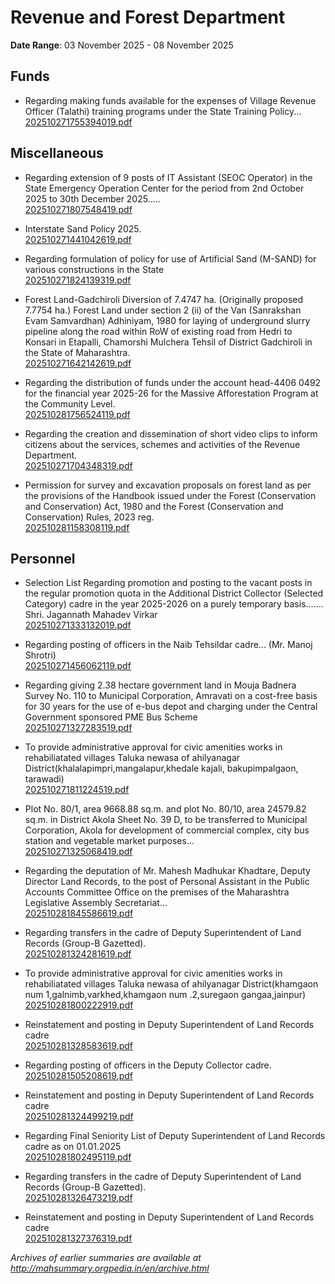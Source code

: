 # Revenue and Forest Department

**Date Range**: 03 November 2025 - 08 November 2025


## Funds
- Regarding making funds available for the expenses of Village Revenue Officer (Talathi) training programs under the State Training Policy...\
  [202510271755394019.pdf](https://gr.maharashtra.gov.in/Site/Upload/Government%20Resolutions/English/202510271755394019.pdf)

## Miscellaneous
- Regarding extension of 9 posts of IT Assistant (SEOC Operator) in the State Emergency Operation Center for the period from 2nd October 2025 to 30th December 2025.....\
  [202510271807548419.pdf](https://gr.maharashtra.gov.in/Site/Upload/Government%20Resolutions/English/202510271807548419.pdf)

- Interstate Sand Policy 2025.\
  [202510271441042619.pdf](https://gr.maharashtra.gov.in/Site/Upload/Government%20Resolutions/English/202510271441042619.pdf)

- Regarding formulation of policy for use of Artificial Sand (M-SAND) for various constructions in the State\
  [202510271824139319.pdf](https://gr.maharashtra.gov.in/Site/Upload/Government%20Resolutions/English/202510271824139319.pdf)

- Forest Land-Gadchiroli Diversion of 7.4747 ha. (Originally proposed 7.7754 ha.) Forest Land under section 2 (ii) of the Van (Sanrakshan Evam Samvardhan) Adhiniyam, 1980 for laying of underground slurry pipeline along the road within RoW of existing road from Hedri to Konsari in Etapalli, Chamorshi  Mulchera Tehsil of District Gadchiroli in the State of Maharashtra.\
  [202510271642142619.pdf](https://gr.maharashtra.gov.in/Site/Upload/Government%20Resolutions/English/202510271642142619.pdf)

- Regarding the distribution of funds under the account head-4406 0492 for the financial year 2025-26 for the Massive Afforestation Program at the Community Level.\
  [202510281756524119.pdf](https://gr.maharashtra.gov.in/Site/Upload/Government%20Resolutions/English/202510281756524119.pdf)

- Regarding the creation and dissemination of short video clips to inform citizens about the services, schemes and activities of the Revenue Department.\
  [202510271704348319.pdf](https://gr.maharashtra.gov.in/Site/Upload/Government%20Resolutions/English/202510271704348319.pdf)

- Permission for survey and excavation proposals on forest land as per the provisions of the Handbook issued under the Forest (Conservation and Conservation) Act, 1980 and the Forest (Conservation and Conservation) Rules, 2023 reg.\
  [202510281158308119.pdf](https://gr.maharashtra.gov.in/Site/Upload/Government%20Resolutions/English/202510281158308119.pdf)

## Personnel
- Selection List Regarding promotion and posting to the vacant posts in the regular promotion quota in the Additional District Collector (Selected Category) cadre in the year 2025-2026 on a purely temporary basis....... Shri. Jagannath Mahadev Virkar\
  [202510271333132019.pdf](https://gr.maharashtra.gov.in/Site/Upload/Government%20Resolutions/English/202510271333132019.pdf)

- Regarding posting of officers in the Naib Tehsildar cadre... (Mr. Manoj Shrotri)\
  [202510271456062119.pdf](https://gr.maharashtra.gov.in/Site/Upload/Government%20Resolutions/English/202510271456062119.pdf)

- Regarding giving 2.38 hectare government land in Mouja Badnera Survey No. 110 to Municipal Corporation, Amravati on a cost-free basis for 30 years for the use of e-bus depot and charging under the Central Government sponsored PME Bus Scheme\
  [202510271327283519.pdf](https://gr.maharashtra.gov.in/Site/Upload/Government%20Resolutions/English/202510271327283519.pdf)

- To provide administrative approval for civic amenities works in  rehabiliatated villages Taluka newasa of ahilyanagar District(khalalapimpri,mangalapur,khedale kajali, bakupimpalgaon, tarawadi)\
  [202510271811224519.pdf](https://gr.maharashtra.gov.in/Site/Upload/Government%20Resolutions/English/202510271811224519.pdf)

- Plot No. 80/1, area 9668.88 sq.m. and plot No. 80/10, area 24579.82 sq.m. in District Akola Sheet No. 39 D, to be transferred to Municipal Corporation, Akola for development of commercial complex, city bus station and vegetable market purposes...\
  [202510271325068419.pdf](https://gr.maharashtra.gov.in/Site/Upload/Government%20Resolutions/English/202510271325068419.pdf)

- Regarding the deputation of Mr. Mahesh Madhukar Khadtare, Deputy Director Land Records, to the post of Personal Assistant in the Public Accounts Committee Office on the premises of the Maharashtra Legislative Assembly Secretariat...\
  [202510281845586619.pdf](https://gr.maharashtra.gov.in/Site/Upload/Government%20Resolutions/English/202510281845586619.pdf)

- Regarding transfers in the cadre of Deputy Superintendent of Land Records (Group-B Gazetted).\
  [202510281324281619.pdf](https://gr.maharashtra.gov.in/Site/Upload/Government%20Resolutions/English/202510281324281619.pdf)

- To provide administrative approval for civic amenities works in  rehabiliatated villages Taluka newasa of ahilyanagar District(khamgaon num 1,galnimb,varkhed,khamgaon num .2,suregaon gangaa,jainpur)\
  [202510281800222919.pdf](https://gr.maharashtra.gov.in/Site/Upload/Government%20Resolutions/English/202510281800222919.pdf)

- Reinstatement and posting in Deputy Superintendent of Land Records cadre\
  [202510281328583619.pdf](https://gr.maharashtra.gov.in/Site/Upload/Government%20Resolutions/English/202510281328583619.pdf)

- Regarding posting of officers in the Deputy Collector cadre.\
  [202510281505208619.pdf](https://gr.maharashtra.gov.in/Site/Upload/Government%20Resolutions/English/202510281505208619.pdf)

- Reinstatement and posting in Deputy Superintendent of Land Records cadre\
  [202510281324499219.pdf](https://gr.maharashtra.gov.in/Site/Upload/Government%20Resolutions/English/202510281324499219.pdf)

- Regarding Final Seniority List of Deputy Superintendent of Land Records cadre as on 01.01.2025\
  [202510281802495119.pdf](https://gr.maharashtra.gov.in/Site/Upload/Government%20Resolutions/English/202510281802495119.pdf)

- Regarding transfers in the cadre of Deputy Superintendent of Land Records (Group-B Gazetted).\
  [202510281326473219.pdf](https://gr.maharashtra.gov.in/Site/Upload/Government%20Resolutions/English/202510281326473219.pdf)

- Reinstatement and posting in Deputy Superintendent of Land Records cadre\
  [202510281327376319.pdf](https://gr.maharashtra.gov.in/Site/Upload/Government%20Resolutions/English/202510281327376319.pdf)


*Archives of earlier summaries are available at http://mahsummary.orgpedia.in/en/archive.html*